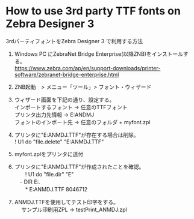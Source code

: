 # How to use 3rd party TTF fonts on Zebra Designer 3 
 3rdパーティフォントをZebra Designer 3 で利用する方法

1. Windows PC にZebraNet Bridge Enterprise(以降ZNB)をインストールする。</br>
https://www.zebra.com/ap/en/support-downloads/printer-software/zebranet-bridge-enterprise.html

2. ZNB起動　> メニュー「ツール」> フォント・ウィザード

3. ウィザード画面を下記の通り、設定する。</br>
   インポートするフォント → 任意のTTFフォント</br>
   プリンタ出力先情報 → E:ANDMJ</br>
   フォントのインポート先 → 任意のフォルダ + myfont.zpl</br>

4. プリンタに"E:ANMDJ.TTF"が存在する場合は削除。</br>
   ! U1 do "file.delete" "E:ANMDJ.TTF"

5. myfont.zplをプリンタに送付

6. プリンタに"E:ANMDJ.TTF"が作成されたことを確認。</br>
　　! U1 do "file.dir" "E"</br>
  　- DIR E:*.* </br>
　　* E:ANMDJ.TTF   8046712  </br>
  
7. ANMDJ.TTFを使用してテスト印字をする。</br>
　 サンプル印刷用ZPL → testPrint_ANMDJ.zpl
  
   
